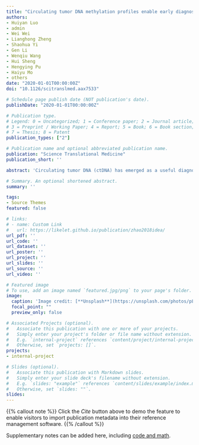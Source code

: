 ```yaml
---
title: "Circulating tumor DNA methylation profiles enable early diagnosis, prognosis prediction, and screening for colorectal cancer"
authors:
- Huiyan Luo
- admin
- Wei Wei
- Lianghong Zheng
- Shaohua Yi
- Gen Li
- Wenqiu Wang
- Hui Sheng
- Hengying Pu
- Haiyu Mo
- others
date: "2020-01-01T00:00:00Z"
doi: "10.1126/scitranslmed.aax7533"

# Schedule page publish date (NOT publication's date).
publishDate: "2020-01-01T00:00:00Z"

# Publication type.
# Legend: 0 = Uncategorized; 1 = Conference paper; 2 = Journal article;
# 3 = Preprint / Working Paper; 4 = Report; 5 = Book; 6 = Book section;
# 7 = Thesis; 8 = Patent
publication_types: ["2"]

# Publication name and optional abbreviated publication name.
publication: "Science Translational Medicine"
publication_short: ''

abstract: 'Circulating tumor DNA (ctDNA) has emerged as a useful diagnostic and prognostic biomarker in many cancers. Here, we conducted a study to investigate the potential use of ctDNA methylation markers for the diagnosis and prognostication of colorectal cancer (CRC) and used a prospective cohort to validate their effectiveness in screening patients at high risk of CRC. We first identified CRC-specific methylation signatures by comparing CRC tissues to normal blood leukocytes. Then, we applied a machine learning algorithm to develop a predictive diagnostic and a prognostic model using cell-free DNA (cfDNA) samples from a cohort of 801 patients with CRC and 1021 normal controls. The obtained diagnostic prediction model discriminated patients with CRC from normal controls with high accuracy (area under curve = 0.96). The prognostic prediction model also effectively predicted the prognosis and survival of patients with CRC (P < 0.001). In addition, we generated a ctDNA-based molecular classification of CRC using an unsupervised clustering method and obtained two subgroups of patients with CRC with significantly different overall survival (P = 0.011 in validation cohort). Last, we found that a single ctDNA methylation marker, cg10673833, could yield high sensitivity (89.7%) and specificity (86.8%) for detection of CRC and precancerous lesions in a high-risk population of 1493 participants in a prospective cohort study. Together, our findings showed the value of ctDNA methylation markers in the diagnosis, surveillance, and prognosis of CRC.'

# Summary. An optional shortened abstract.
summary: ''

tags:
- Source Themes
featured: false

# links:
# - name: Custom Link
#   url: https://likelet.github.io/publication/zhao2018idea/
url_pdf: ''
url_code: ''
url_dataset: ''
url_poster: ''
url_project: ''
url_slides: ''
url_source: ''
url_video: ''

# Featured image
# To use, add an image named `featured.jpg/png` to your page's folder. 
image:
  caption: 'Image credit: [**Unsplash**](https://unsplash.com/photos/pLCdAaMFLTE)'
  focal_point: ""
  preview_only: false

# Associated Projects (optional).
#   Associate this publication with one or more of your projects.
#   Simply enter your project's folder or file name without extension.
#   E.g. `internal-project` references `content/project/internal-project/index.md`.
#   Otherwise, set `projects: []`.
projects:
- internal-project

# Slides (optional).
#   Associate this publication with Markdown slides.
#   Simply enter your slide deck's filename without extension.
#   E.g. `slides: "example"` references `content/slides/example/index.md`.
#   Otherwise, set `slides: ""`.
slides:
---
```


{{% callout note %}}
Click the *Cite* button above to demo the feature to enable visitors to import publication metadata into their reference management software.
{{% /callout %}}

Supplementary notes can be added here, including [code and math](https://sourcethemes.com/academic/docs/writing-markdown-latex/).
